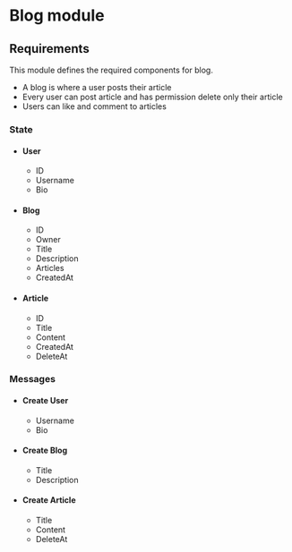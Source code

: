 # Blog module

## Requirements

This module defines the required components for blog.

- A blog is where a user posts their article
- Every user can post article and has permission delete only their article
- Users can like and comment to articles

### State

- #### User

  - ID
  - Username
  - Bio

- #### Blog

  - ID
  - Owner
  - Title
  - Description
  - Articles
  - CreatedAt

- #### Article

  - ID
  - Title
  - Content
  - CreatedAt
  - DeleteAt

### Messages

- #### Create User

  - Username
  - Bio

- #### Create Blog

  - Title
  - Description

- #### Create Article

  - Title
  - Content
  - DeleteAt
